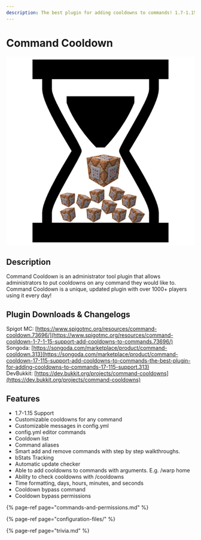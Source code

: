 ```yaml
---
description: The best plugin for adding cooldowns to commands! 1.7-1.15 support!
---
```


# Command Cooldown

![](../../.gitbook/assets/commandcooldown.png)



## Description

Command Cooldown is an administrator tool plugin that allows administrators to put cooldowns on any command they would like to. Command Cooldown is a unique, updated plugin with over 1000+ players using it every day!

## Plugin Downloads & Changelogs

Spigot MC: [https://www.spigotmc.org/resources/command-cooldown.73696/](https://www.spigotmc.org/resources/command-cooldown-1-7-1-15-support-add-cooldowns-to-commands.73696/)  
Songoda: [https://songoda.com/marketplace/product/command-cooldown.313](https://songoda.com/marketplace/product/command-cooldown-17-115-support-add-cooldowns-to-commands-the-best-plugin-for-adding-cooldowns-to-commands-17-115-support.313)  
DevBukkit: [https://dev.bukkit.org/projects/command-cooldowns](https://dev.bukkit.org/projects/command-cooldowns)

## Features

* 1.7-1.15 Support
* Customizable cooldowns for any command
* Customizable messages in config.yml
* config.yml editor commands
* Cooldown list
* Command aliases
* Smart add and remove commands with step by step walkthroughs.
* bStats Tracking
* Automatic update checker
* Able to add cooldowns to commands with arguments. E.g. /warp home
* Ability to check cooldowns with /cooldowns
* Time formatting, days, hours, minutes, and seconds
* Cooldown bypass command
* Cooldown bypass permissions

{% page-ref page="commands-and-permissions.md" %}

{% page-ref page="configuration-files/" %}

{% page-ref page="trivia.md" %}

